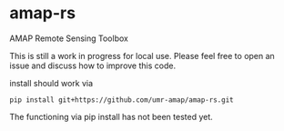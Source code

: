 # amap-rs

AMAP Remote Sensing Toolbox

This is still a work in progress for local use. Please feel free to open an issue and discuss how to improve this code.

install should work via 

```
pip install git+https://github.com/umr-amap/amap-rs.git
```

The functioning via pip install has not been tested yet.
